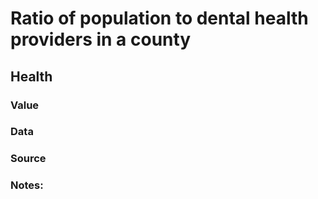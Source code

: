 # Ratio of population to dental health providers in a county

## Health

### Value

### Data

### Source

### Notes: